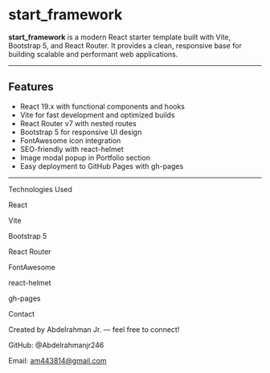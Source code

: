 # start_framework

**start_framework** is a modern React starter template built with Vite, Bootstrap 5, and React Router. It provides a clean, responsive base for building scalable and performant web applications.

---

## Features

- React 19.x with functional components and hooks  
- Vite for fast development and optimized builds  
- React Router v7 with nested routes  
- Bootstrap 5 for responsive UI design  
- FontAwesome icon integration  
- SEO-friendly with react-helmet  
- Image modal popup in Portfolio section  
- Easy deployment to GitHub Pages with gh-pages  

---

Technologies Used
  
  React
  
  Vite
  
  Bootstrap 5
  
  React Router
  
  FontAwesome
  
  react-helmet
  
  gh-pages



Contact
  
  Created by Abdelrahman Jr. — feel free to connect!
  
  GitHub: @Abdelrahmanjr246
  
  Email: am443814@gmail.com

